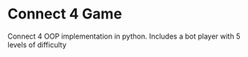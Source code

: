 # Connect 4 Game
Connect 4 OOP implementation in python. Includes a bot player with 5 levels of difficulty 
